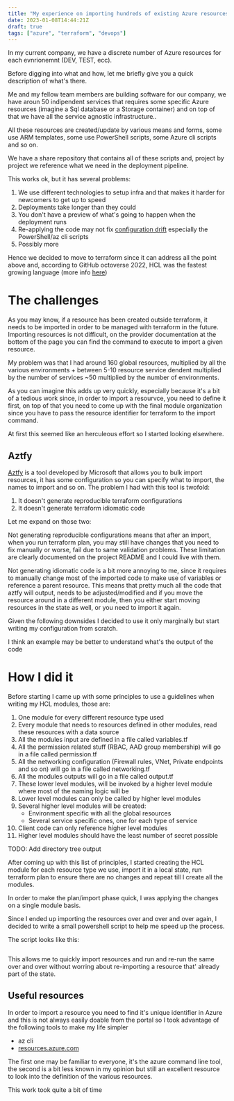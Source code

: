 ```yaml
---
title: "My experience on importing hundreds of existing Azure resources in terraform"
date: 2023-01-08T14:44:21Z
draft: true
tags: ["azure", "terraform", "devops"]
---
```


In my current company, we have a discrete number of Azure resources for each evnrionemnt (DEV, TEST, ecc).

Before digging into what and how, let me briefly give you a quick description of what's there.

Me and my fellow team members are building software for our company, we have aroun 50 indipendent services that requires some specific Azure resources (imagine a Sql database or a Storage container) and on top of that we have all the service agnostic infrastructure..

All these resources are created/update by various means and forms, some use ARM templates, some use PowerShell scripts, some Azure cli scripts and so on.

We have a share repository that contains all of these scripts and, project by project we reference what we need in the deployment pipeline.

This works ok, but it has several problems:

1. We use different technologies to setup infra and that makes it harder for newcomers to get up to speed
2. Deployments take longer than they could
3. You don't have a preview of what's going to happen when the deployment runs
4. Re-applying the code may not fix [configuration drift](https://wiki.gccollab.ca/index.php?title=Technology_Trends/Infrastructure_as_Code&mobileaction=toggle_view_desktop#Configuration_Drift) especially the PowerShell/az cli scripts
5. Possibly more

Hence we decided to move to terraform since it can address all the point above and, according to GitHub octoverse 2022, HCL was the fastest growing language (more info [here](https://octoverse.github.com/2022/top-programming-languages))

# The challenges

 As you may know, if a resource has been created outside terraform, it needs to be imported in order to be managed with terraform in the future.
 Importing resources is not difficult, on the provider documentation at the bottom of the page you can find the command to execute to import a given resource.

 My problem was that I had around 160 global resources, multiplied by all the various environments + between 5-10 resource service dendent multiplied by the number of services ~50 multiplied by the number of environments.

 As you can imagine this adds up very quickly, especially because it's a bit of a tedious work since, in order to import a resourvce, you need to define it first, on top of that you need to come up with the final module organization since you have to pass the resource identifier for terraform to the import command.
 
 At first this seemed like an herculeous effort so I started looking elsewhere.

 ## Aztfy
[Aztfy](https://github.com/Azure/aztfy) is a tool developed by Microsoft that allows you to bulk import resources, it has some configuration so you can specify what to import, the names to import and so on.
The problem I had with this tool is twofold:

1. It doesn't generate reproducible terraform configurations
2. It doesn't generate terraform idiomatic code

Let me expand on those two:

Not generating reproducible configurations means that after an import, when you run terraform plan, you may still have changes that you need to fix manually or worse, fail due to same validation problems. 
These limitation are clearly documented on the project README and I could live with them.

Not generating idiomatic code is a bit more annoying to me, since it requires to manually change most of the imported code to make use of variables or reference a parent resource.
This means that pretty much all the code that aztfy will output, needs to be adjusted/modified and if you move the resource around in a different module, then you either start moving resources in the state as well, or you need to import it again.

Given the following downsides I decided to use it only marginally but start writing my configuration from scratch.

I think an example may be better to understand what's the output of the code

# How I did it

Before starting I came up with some principles to use a guidelines when writing my HCL modules, those are:

1. One module for every different resource type used
2. Every module that needs to resources defined in other modules, read these resources with a data source
3. All the modules input are defined in a file called variables.tf
4. All the permission related stuff (RBAC, AAD group membership) will go in a file called permission.tf
5. All the networking configuration (Firewall rules, VNet, Private endpoints and so on) will go in a file called networking.tf
6. All the modules outputs will go in a file called output.tf
7. These lower level modules, will be invoked by a higher level module where most of the naming logic will be
8. Lower level modules can only be called by higher level modules
9. Several higher level modules will be created:
    - Environment specific with all the global resources 
    - Several service specific ones, one for each type of service
10. Client code can only reference higher level modules
11. Higher level modules should have the least number of secret possible

TODO: Add directory tree output

After coming up with this list of principles, I started creating the HCL module for each resource type we use, import it in a local state, run terraform plan to ensure there are no changes and repeat till I create all the modules.

In order to make the plan/import phase quick, I was applying the changes on a single module basis. 

Since I ended up importing the resources over and over and over again, I decided to write a small powershell script to help me speed up the process.

The script looks like this:

```ps
```

This allows me to quickly import resources and run and re-run the same over and over without worring about re-importing a resource that' already part of the state.

## Useful resources

In order to import a resource you need to find it's unique identifier in Azure and this is not always easily doable from the portal so I took advantage of the following tools to make my life simpler

- az cli
- [resources.azure.com](resource.azure.com)

The first one may be familiar to everyone, it's the azure command line tool, the second is a bit less known in my opinion but still an excellent resource to look into the definition of the various resources.

This work took quite a bit of time